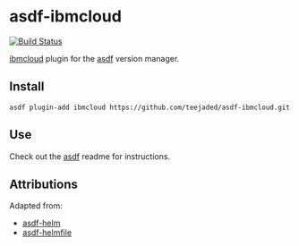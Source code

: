 # asdf-ibmcloud
[![Build Status](https://travis-ci.org/teejaded/asdf-ibmcloud.svg?branch=master)](https://travis-ci.org/teejaded/asdf-ibmcloud)

[ibmcloud](https://cloud.ibm.com/docs/cli?topic=cloud-cli-ibmcloud_commands_account) plugin for the [asdf](https://github.com/asdf-vm/asdf) version manager.

## Install

```
asdf plugin-add ibmcloud https://github.com/teejaded/asdf-ibmcloud.git
```

## Use

Check out the [asdf](https://github.com/asdf-vm/asdf) readme for instructions.


## Attributions
Adapted from:

* [asdf-helm](https://github.com/Antiarchitect/asdf-helm)
* [asdf-helmfile](https://github.com/feniix/asdf-helmfile)
